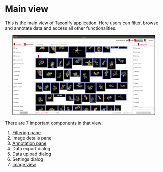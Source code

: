 # Main view

This is the main view of Taxonify application. Here users can filter, browse and annotate data and access all other functionalities.

<p align="center">
  <img src="static/main_view.png" width=90% height=90% border=1>
</p>

There are 7 important components in that view:

1. [Filtering pane](../filtering_pane/README.md)
2. Image details pane
3. [Annotation pane](../annotation_pane/README.md)
4. Data export dialog
5. Data upload dialog
6. Settings dialog
7. [Image view](../image_view/README.md)
